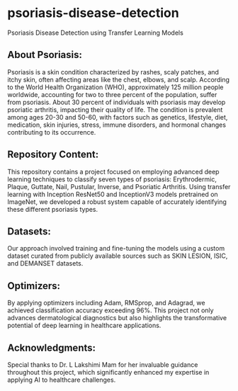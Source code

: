 # psoriasis-disease-detection
Psoriasis Disease Detection using Transfer Learning Models

## About Psoriasis:
Psoriasis is a skin condition characterized by rashes, scaly patches, and itchy skin, often affecting areas like the chest, elbows, and scalp. According to the World Health Organization (WHO), approximately 125 million people worldwide, accounting for two to three percent of the population, suffer from psoriasis. About 30 percent of individuals with psoriasis may develop psoriatic arthritis, impacting their quality of life. The condition is prevalent among ages 20-30 and 50-60, with factors such as genetics, lifestyle, diet, medication, skin injuries, stress, immune disorders, and hormonal changes contributing to its occurrence.

## Repository Content:
This repository contains a project focused on employing advanced deep learning techniques to classify seven types of psoriasis: Erythrodermic, Plaque, Guttate, Nail, Pustular, Inverse, and Psoriatic Arthritis. Using transfer learning with Inception ResNet50 and InceptionV3 models pretrained on ImageNet, we developed a robust system capable of accurately identifying these different psoriasis types.

## Datasets:
Our approach involved training and fine-tuning the models using a custom dataset curated from publicly available sources such as SKIN LESION, ISIC, and DEMANSET datasets.

## Optimizers:
By applying optimizers including Adam, RMSprop, and Adagrad, we achieved classification accuracy exceeding 96%. This project not only advances dermatological diagnostics but also highlights the transformative potential of deep learning in healthcare applications.

## Acknowledgments:
Special thanks to Dr. L Lakshimi Mam for her invaluable guidance throughout this project, which significantly enhanced my expertise in applying AI to healthcare challenges.
